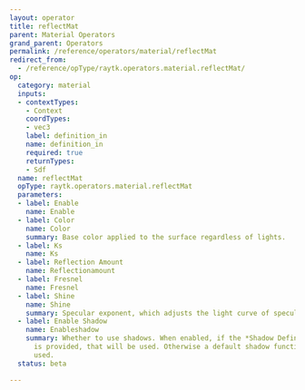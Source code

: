 ```yaml
---
layout: operator
title: reflectMat
parent: Material Operators
grand_parent: Operators
permalink: /reference/operators/material/reflectMat
redirect_from:
  - /reference/opType/raytk.operators.material.reflectMat/
op:
  category: material
  inputs:
  - contextTypes:
    - Context
    coordTypes:
    - vec3
    label: definition_in
    name: definition_in
    required: true
    returnTypes:
    - Sdf
  name: reflectMat
  opType: raytk.operators.material.reflectMat
  parameters:
  - label: Enable
    name: Enable
  - label: Color
    name: Color
    summary: Base color applied to the surface regardless of lights.
  - label: Ks
    name: Ks
  - label: Reflection Amount
    name: Reflectionamount
  - label: Fresnel
    name: Fresnel
  - label: Shine
    name: Shine
    summary: Specular exponent, which adjusts the light curve of specular highlights.
  - label: Enable Shadow
    name: Enableshadow
    summary: Whether to use shadows. When enabled, if the *Shadow Definition* input
      is provided, that will be used. Otherwise a default shadow function will be
      used.
  status: beta

---
```

